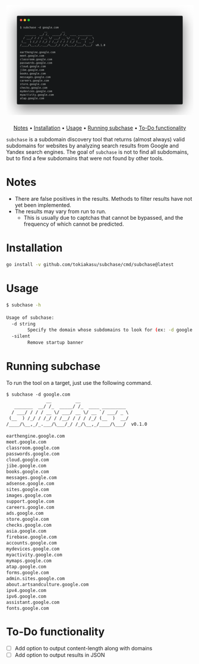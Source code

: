 <h1 align="center">
  <img src="static/terminal.png" alt="terminal" width="900px">
  <br>
</h1>

<p align="center">
  <a href="#notes">Notes</a> •
  <a href="#installation">Installation</a> •
  <a href="#usage">Usage</a> •
  <a href="#running-subchase">Running subchase</a> •
  <a href="#to-do-functionality">To-Do functionality</a>
</p>

`subchase` is a subdomain discovery tool that returns (almost always) valid subdomains for websites by analyzing search results from Google and Yandex search engines. The goal of `subchase` is not to find all subdomains, but to find a few subdomains that were not found by other tools.

# Notes

- There are false positives in the results. Methods to filter results have not yet been implemented.
- The results may vary from run to run.
    - This is usually due to captchas that cannot be bypassed, and the frequency of which cannot be predicted.

# Installation

```sh
go install -v github.com/tokiakasu/subchase/cmd/subchase@latest
```

# Usage

```sh
$ subchase -h

Usage of subchase:
  -d string
        Specify the domain whose subdomains to look for (ex: -d google.com)
  -silent
        Remove startup banner
```

# Running subchase

To run the tool on a target, just use the following command.

```console
$ subchase -d google.com
               __         __
   _______  __/ /_  _____/ /_  ____ _________
  / ___/ / / / __ \/ ___/ __ \/ __ `/ ___/ _ \  
 (__  ) /_/ / /_/ / /__/ / / / /_/ (__  )  __/
/____/\__,_/_.___/\___/_/ /_/\__,_/____/\___/  v0.1.0

earthengine.google.com
meet.google.com
classroom.google.com
passwords.google.com
cloud.google.com
jibe.google.com
books.google.com
messages.google.com
adsense.google.com
sites.google.com
images.google.com
support.google.com
careers.google.com
ads.google.com
store.google.com
checks.google.com
asia.google.com
firebase.google.com
accounts.google.com
mydevices.google.com
myactivity.google.com
mymaps.google.com
atap.google.com
forms.google.com
admin.sites.google.com
about.artsandculture.google.com
ipv4.google.com
ipv6.google.com
assistant.google.com
fonts.google.com
```

# To-Do functionality

- [ ] Add option to output content-length along with domains
- [ ] Add option to output results in JSON
